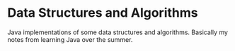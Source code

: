 Data Structures and Algorithms
==============================

Java implementations of some data structures and algorithms. Basically my notes from learning Java over the summer.
